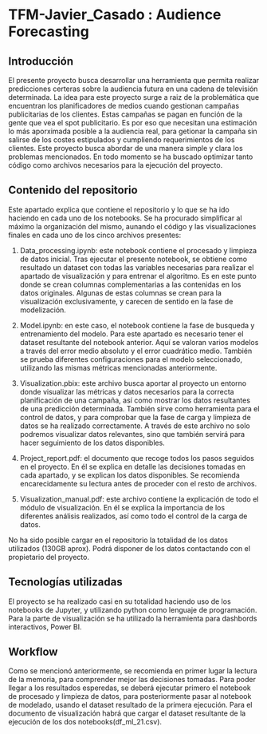 # TFM-Javier_Casado : Audience Forecasting


## Introducción

El presente proyecto busca desarrollar una herramienta que permita realizar predicciones certeras sobre la audiencia futura en una cadena de televisión determinada. La idea para este proyecto surge a raiz de la problemática que encuentran los planificadores de medios cuando gestionan campañas publicitarias de los clientes. Estas campañas se pagan en función de la gente que vea el spot publicitario. Es por eso que necesitan una estimación lo más aporximada posible a la audiencia real, para getionar la campaña sin salirse de los costes estipulados y cumpliendo requerimientos de los clientes.
Este proyecto busca abordar de una manera simple y clara los problemas mencionados. En todo momento se ha buscado optimizar tanto código como archivos necesarios para la ejecución del proyecto.


## Contenido del repositorio

Este apartado explica que contiene el repositorio y lo que se ha ido haciendo en cada uno de los notebooks. Se ha procurado simplificar al máximo la organización del mismo, aunando el código y las visualizaciones finales en cada uno de los cinco archivos presentes:

1. Data_processing.ipynb: este notebook contiene el procesado y limpieza de datos inicial. Tras ejecutar el presente notebook, se obtiene como resultado un dataset con todas las variables necesarias para realizar el apartado de visualización y para entrenar el algoritmo. Es en este punto donde se crean columnas complementarias a las contenidas en los datos originales. Algunas de estas columnas se crean para la visualización exclusivamente, y carecen de sentido en la fase de modelización.

2. Model.ipynb: en este caso, el notebook contiene la fase de busqueda y entrenamiento del modelo. Para este apartado es necesario tener el dataset resultante del notebook anterior. Aquí se valoran varios modelos a través del error medio absoluto y el error cuadrático medio. También se prueba diferentes configuraciones para el modelo seleccionado, utilizando las mismas métricas mencionadas anteriormente.

3. Visualization.pbix: este archivo busca aportar al proyecto un entorno donde visualizar las métricas y datos necesarios para la correcta planificación de una campaña, así como mostrar los datos resultantes de una predicción determinada. También sirve como herramienta para el control de datos, y para comprobar que la fase de carga y limpieza de datos se ha realizado correctamente. A través de este archivo no solo podremos visualizar datos relevantes, sino que también servirá para hacer seguimiento de los datos disponibles.

4. Project_report.pdf: el documento que recoge todos los pasos seguidos en el proyecto. En él se explica en detalle las decisiones tomadas en cada apartado, y se explican los datos disponibles. Se recomienda encarecidamente su lectura antes de proceder con el resto de archivos.

5. Visualization_manual.pdf: este archivo contiene la explicación de todo el módulo de visualización. En él se explica la importancia de los diferentes análisis realizados, así como todo el control de la carga de datos.

No ha sido posible cargar en el repositorio la totalidad de los datos utilizados (130GB aprox). Podrá disponer de los datos contactando con el propietario del proyecto.


## Tecnologías utilizadas

El proyecto se ha realizado casi en su totalidad haciendo uso de los notebooks de Jupyter, y utilizando python como lenguaje de programación. Para la parte de visualización se ha utilizado la herramienta para dashbords interactivos, Power BI.


## Workflow

Como se mencionó anteriormente, se recomienda en primer lugar la lectura de la memoria, para comprender mejor las decisiones tomadas. Para poder llegar a los resultados esperedas, se deberá ejecutar primero el notebook de procesado y limpieza de datos, para posteriormente pasar al notebook de modelado, usando el dataset resultado de la primera ejecución. Para el documento de visualización habrá que cargar el dataset resultante de la ejecución de los dos notebooks(df_ml_21.csv).
